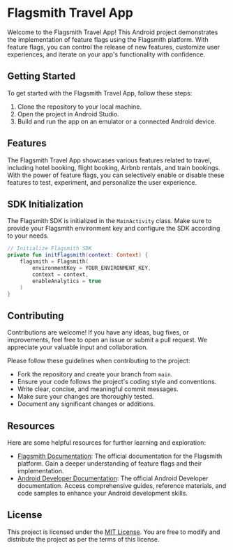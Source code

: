 # Flagsmith Travel App

Welcome to the Flagsmith Travel App! This Android project demonstrates the implementation of feature flags using the Flagsmith platform. With feature flags, you can control the release of new features, customize user experiences, and iterate on your app's functionality with confidence.

## Getting Started

To get started with the Flagsmith Travel App, follow these steps:

1. Clone the repository to your local machine.
2. Open the project in Android Studio.
3. Build and run the app on an emulator or a connected Android device.

## Features

The Flagsmith Travel App showcases various features related to travel, including hotel booking, flight booking, Airbnb rentals, and train bookings. With the power of feature flags, you can selectively enable or disable these features to test, experiment, and personalize the user experience.

## SDK Initialization

The Flagsmith SDK is initialized in the `MainActivity` class. Make sure to provide your Flagsmith environment key and configure the SDK according to your needs.

```kotlin
// Initialize Flagsmith SDK
private fun initFlagsmith(context: Context) {
    flagsmith = Flagsmith(
        environmentKey = YOUR_ENVIRONMENT_KEY,
        context = context,
        enableAnalytics = true
    )
}
```
## Contributing

Contributions are welcome! If you have any ideas, bug fixes, or improvements, feel free to open an issue or submit a pull request. We appreciate your valuable input and collaboration.

Please follow these guidelines when contributing to the project:

- Fork the repository and create your branch from `main`.
- Ensure your code follows the project's coding style and conventions.
- Write clear, concise, and meaningful commit messages.
- Make sure your changes are thoroughly tested.
- Document any significant changes or additions.

## Resources

Here are some helpful resources for further learning and exploration:

- [Flagsmith Documentation](https://docs.flagsmith.com/): The official documentation for the Flagsmith platform. Gain a deeper understanding of feature flags and their implementation.
- [Android Developer Documentation](https://developer.android.com/): The official Android Developer documentation. Access comprehensive guides, reference materials, and code samples to enhance your Android development skills.

## License

This project is licensed under the [MIT License](LICENSE). You are free to modify and distribute the project as per the terms of this license.


